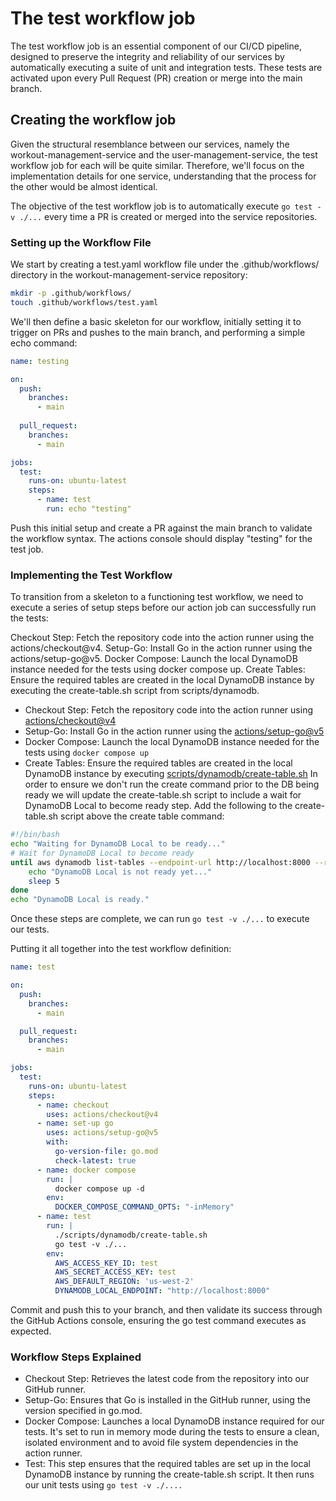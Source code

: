 # The test workflow job
The test workflow job is an essential component of our CI/CD pipeline, designed to preserve the integrity and reliability of our services by automatically executing a suite of unit and integration tests. These tests are activated upon every Pull Request (PR) creation or merge into the main branch.

## Creating the workflow job
Given the structural resemblance between our services, namely the workout-management-service and the user-management-service, the test workflow job for each will be quite similar. Therefore, we'll focus on the implementation details for one service, understanding that the process for the other would be almost identical.

The objective of the test workflow job is to automatically execute `go test -v ./...` every time a PR is created or merged into the service repositories.

### Setting up the Workflow File
We start by creating a test.yaml workflow file under the .github/workflows/ directory in the workout-management-service repository:

```bash
mkdir -p .github/workflows/
touch .github/workflows/test.yaml
```

We'll then define a basic skeleton for our workflow, initially setting it to trigger on PRs and pushes to the main branch, and performing a simple echo command:

```yaml
name: testing

on:
  push:
    branches:
      - main
  
  pull_request:
    branches:
      - main

jobs:
  test:
    runs-on: ubuntu-latest
    steps:
      - name: test
        run: echo "testing"
```
Push this initial setup and create a PR against the main branch to validate the workflow syntax. The actions console should display "testing" for the test job.

### Implementing the Test Workflow
To transition from a skeleton to a functioning test workflow, we need to execute a series of setup steps before our action job can successfully run the tests:

Checkout Step: Fetch the repository code into the action runner using the actions/checkout@v4.
Setup-Go: Install Go in the action runner using the actions/setup-go@v5.
Docker Compose: Launch the local DynamoDB instance needed for the tests using docker compose up.
Create Tables: Ensure the required tables are created in the local DynamoDB instance by executing the create-table.sh script from scripts/dynamodb.

- Checkout Step: Fetch the repository code into the action runner using [actions/checkout@v4](https://github.com/actions/checkout)
- Setup-Go: Install Go in the action runner using the [actions/setup-go@v5](https://github.com/actions/setup-go)
- Docker Compose: Launch the local DynamoDB instance needed for the tests using `docker compose up`
- Create Tables: Ensure the required tables are created in the local DynamoDB instance by executing [scripts/dynamodb/create-table.sh](https://github.com/SamirMarin/workout-management-service/blob/main/scripts/dynamodb/create-table.sh)
In order to ensure we don't run the create command prior to the DB being ready we will update the create-table.sh script to include a wait for DynamoDB Local to become ready step.
Add the following to the create-table.sh script above the create table command:
```bash
#!/bin/bash
echo "Waiting for DynamoDB Local to be ready..."
# Wait for DynamoDB Local to become ready
until aws dynamodb list-tables --endpoint-url http://localhost:8000 --region us-west-2 > /dev/null 2>&1; do
    echo "DynamoDB Local is not ready yet..."
    sleep 5
done
echo "DynamoDB Local is ready."
```

Once these steps are complete, we can run `go test -v ./...` to execute our tests.

Putting it all together into the test workflow definition:

```yaml
name: test

on:
  push:
    branches:
      - main

  pull_request:
    branches:
      - main

jobs:
  test:
    runs-on: ubuntu-latest
    steps:
      - name: checkout
        uses: actions/checkout@v4
      - name: set-up go
        uses: actions/setup-go@v5
        with:
          go-version-file: go.mod
          check-latest: true
      - name: docker compose
        run: |
          docker compose up -d
        env:
          DOCKER_COMPOSE_COMMAND_OPTS: "-inMemory"
      - name: test
        run: |
          ./scripts/dynamodb/create-table.sh
          go test -v ./...
        env:
          AWS_ACCESS_KEY_ID: test
          AWS_SECRET_ACCESS_KEY: test
          AWS_DEFAULT_REGION: 'us-west-2'
          DYNAMODB_LOCAL_ENDPOINT: "http://localhost:8000"
```

Commit and push this to your branch, and then validate its success through the GitHub Actions console, ensuring the go test command executes as expected.

### Workflow Steps Explained
- Checkout Step: Retrieves the latest code from the repository into our GitHub runner.
- Setup-Go: Ensures that Go is installed in the GitHub runner, using the version specified in go.mod.
- Docker Compose: Launches a local DynamoDB instance required for our tests. It's set to run in memory mode during the tests to ensure a clean, isolated environment and to avoid file system dependencies in the action runner.
- Test: This step ensures that the required tables are set up in the local DynamoDB instance by running the create-table.sh script. It then runs our unit tests using `go test -v ./....`